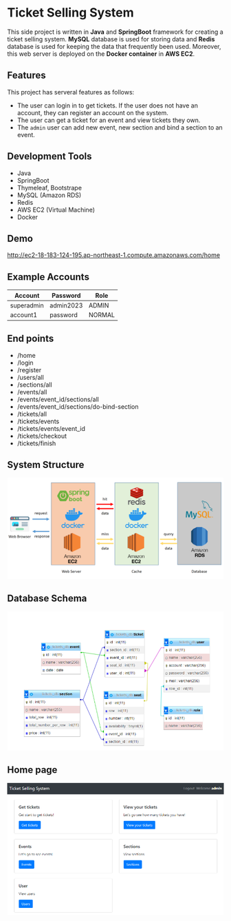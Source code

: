 #  Ticket Selling System

This side project is written in **Java** and **SpringBoot** framework for creating a ticket selling system. 
**MySQL** database is used for storing data and **Redis** database is used for keeping the data that frequently been used. Moreover, this web server is deployed on the **Docker container** in **AWS EC2**.

## Features
This project has serveral features as follows:
- The user can login in to get tickets. If the user does not have an account, they can register an account on the system.
- The user can get a ticket for an event and view tickets they own.
- The `admin` user can add new event, new section and bind a section to an event. 

## Development Tools
- Java
- SpringBoot
- Thymeleaf, Bootstrape
- MySQL (Amazon RDS)
- Redis
- AWS EC2 (Virtual Machine)
- Docker

## Demo
http://ec2-18-183-124-195.ap-northeast-1.compute.amazonaws.com/home

## Example Accounts
|Account                |Password               |  Role|
|---                    |-----------------------|-----------------------------|
|superadmin             |admin2023              |ADMIN                        |
|account1               |password               |NORMAL                       |



## End points
- /home
- /login
- /register
- /users/all
- /sections/all
- /events/all
- /events/event_id/sections/all
- /events/event_id/sections/do-bind-section
- /tickets/all
- /tickets/events
- /tickets/events/event_id
- /tickets/checkout
- /tickets/finish

## System Structure
![image](https://github.com/karta88821/ticket-selling-system/blob/main/system-structure.png)

## Database Schema

![image](https://github.com/karta88821/ticket-selling-system/blob/main/db_schema.png.png)

## Home page

![image](https://github.com/karta88821/ticket-selling-system/blob/main/home_page.png.png)
